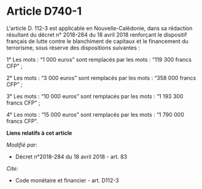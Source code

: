 # Article D740-1

L'article D. 112-3 est applicable en Nouvelle-Calédonie, dans sa rédaction résultant du décret n° 2018-284 du 18 avril 2018
renforçant le dispositif français de lutte contre le blanchiment de capitaux et le financement du terrorisme, sous réserve
des dispositions suivantes :

1° Les mots : “1 000 euros” sont remplacés par les mots : “119 300 francs CFP” ;

2° Les mots : “3 000 euros” sont remplacés par les mots : “358 000 francs CFP” ;

3° Les mots : “10 000 euros” sont remplacés par les mots : “1 193 300 francs CFP” ;

4° Les mots : “15 000 euros” sont remplacés par les mots : “1 790 000 francs CFP”.

**Liens relatifs à cet article**

_Modifié par_:

  - Décret n°2018-284 du 18 avril 2018 - art. 83

_Cite_:

  - Code monétaire et financier - art. D112-3
